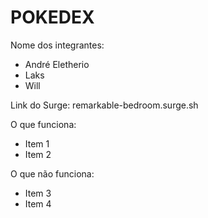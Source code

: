 # POKEDEX

Nome dos integrantes: 
- André Eletherio
- Laks
- Will

Link do Surge: remarkable-bedroom.surge.sh

O que funciona:
- Item 1
- Item 2

O que não funciona: 
- Item 3
- Item 4
